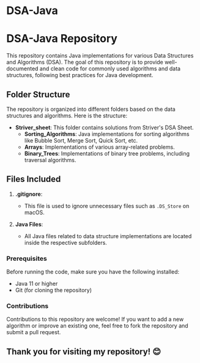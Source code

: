 # DSA-Java

# DSA-Java Repository

This repository contains Java implementations for various Data Structures and Algorithms (DSA). The goal of this repository is to provide well-documented and clean code for commonly used algorithms and data structures, following best practices for Java development.

## Folder Structure

The repository is organized into different folders based on the data structures and algorithms. Here is the structure:


- **Striver_sheet**: This folder contains solutions from Striver's DSA Sheet.
  - **Sorting_Algorithms**: Java implementations for sorting algorithms like Bubble Sort, Merge Sort, Quick Sort, etc.
  - **Arrays**: Implementations of various array-related problems.
  - **Binary_Trees**: Implementations of binary tree problems, including traversal algorithms.

## Files Included

1. **.gitignore**:
   - This file is used to ignore unnecessary files such as `.DS_Store` on macOS.

2. **Java Files**:
   - All Java files related to data structure implementations are located inside the respective subfolders.



### Prerequisites

Before running the code, make sure you have the following installed:

- Java 11 or higher
- Git (for cloning the repository)

### Contributions
Contributions to this repository are welcome! If you want to add a new algorithm or improve an existing one, feel free to fork the repository and submit a pull request.

## Thank you for visiting my repository! 😊
